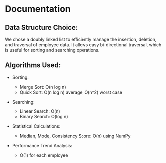 <!-- @format -->

# Documentation

## Data Structure Choice:

We chose a doubly linked list to efficiently manage the insertion, deletion, and
traversal of employee data. It allows easy bi-directional traversal, which is
useful for sorting and searching operations.

## Algorithms Used:

- Sorting:

  - Merge Sort: O(n log n)
  - Quick Sort: O(n log n) average, O(n^2) worst case

- Searching:

  - Linear Search: O(n)
  - Binary Search: O(log n)

- Statistical Calculations:

  - Median, Mode, Consistency Score: O(n) using NumPy

- Performance Trend Analysis:
  - O(1) for each employee
